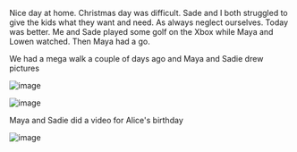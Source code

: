 Nice day at home. 
Christmas day was difficult. Sade and I both struggled to give the kids what they want and need. As always neglect ourselves. 
Today was better. 
Me and Sade played some golf on the Xbox while Maya and Lowen watched. Then Maya had a go.

We had a mega walk a couple of days ago and Maya and Sadie drew pictures

![image](20201226_163608.jpg)

![image](20201226_163617.jpg)

Maya and Sadie did a video for Alice's birthday

![image](20201226_182251.jpg)



